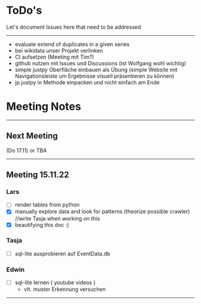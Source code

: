 # ToDo's   

Let's document Issues here that need to be addressed

--- 
- evaluate extend of duplicates in a given series
- bei wikidata unser Projekt verlinken
- CI aufsetzen (Meeting mit Tim?)
- github nutzen mit Issues und Discussions (ist Wolfgang wohl wichtig)
- simple justpy Oberfläche einbauen als Übung (simple Website mit Navigationsleiste um Ergebnisse visuell präsentieren zu können)
- jp.justpy in Methode einpacken und nicht einfach am Ende


# Meeting Notes

---

## Next Meeting 

(Do 17.11) or TBA

---

## Meeting 15.11.22

### Lars   
- [ ] render tables from python
- [x] manually explore data and look for patterns (theorize possible crawler) //write Tasja when working on this
- [x] beautifying this doc :)

### Tasja
- [ ] sql-lite ausprobieren auf EventData.db

### Edwin
- [ ] sql-lite lernen ( youtube videos )
  - vlt. muster Erkennung versuchen

---